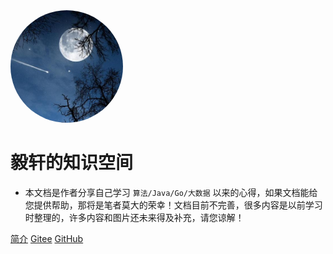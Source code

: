 <img width="180px" style="border-radius: 50%" bor src="./picture/logo.jpeg">

# 毅轩的知识空间

- 本文档是作者分享自己学习 ```算法/Java/Go/大数据``` 以来的心得，如果文档能给您提供帮助，那将是笔者莫大的荣幸！文档目前不完善，很多内容是以前学习时整理的，许多内容和图片还未来得及补充，请您谅解！

[简介](<README.md>)
[Gitee](https://gitee.com/willhope)
[GitHub](https://github.com/Zhang-Yixuan)

